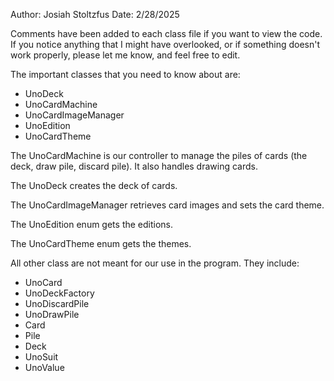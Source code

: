 Author: Josiah Stoltzfus
Date: 2/28/2025

Comments have been added to each class file if you want to view the code. If you notice anything that I might have overlooked, or if something doesn't work properly, please let me know, and feel free to edit.

The important classes that you need to know about are:
  - UnoDeck
  - UnoCardMachine
  - UnoCardImageManager
  - UnoEdition
  - UnoCardTheme

The UnoCardMachine is our controller to manage the piles of cards (the deck, draw pile, discard pile). It also handles drawing cards.

The UnoDeck creates the deck of cards.

The UnoCardImageManager retrieves card images and sets the card theme.

The UnoEdition enum gets the editions.

The UnoCardTheme enum gets the themes.

All other class are not meant for our use in the program. They include:
  - UnoCard
  - UnoDeckFactory
  - UnoDiscardPile
  - UnoDrawPile
  - Card
  - Pile
  - Deck
  - UnoSuit
  - UnoValue

